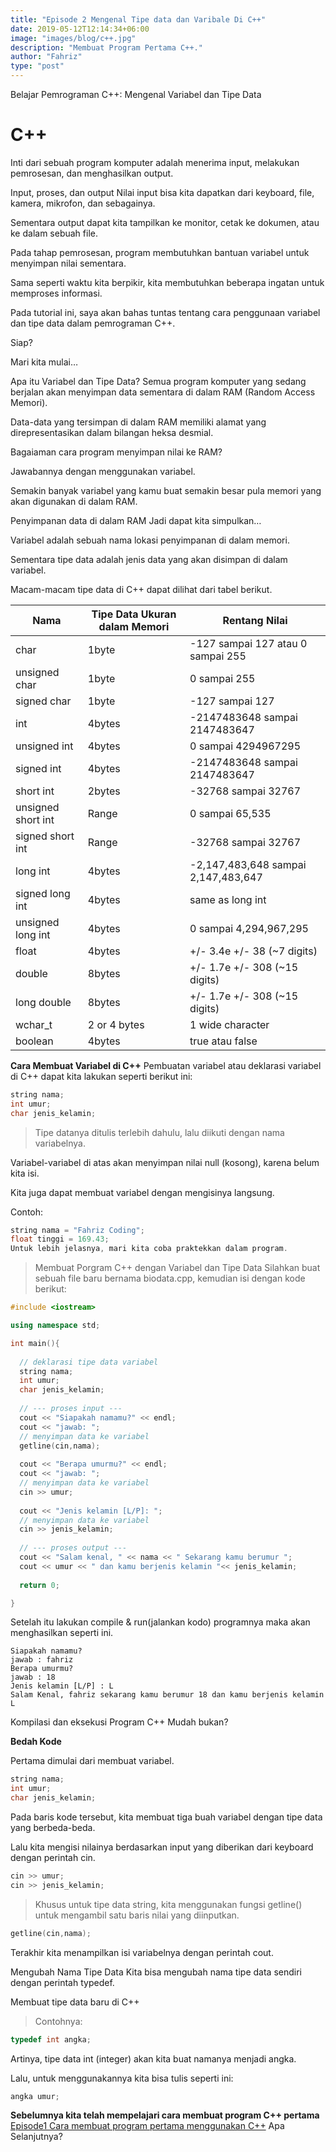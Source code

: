 ```yaml
---
title: "Episode 2 Mengenal Tipe data dan Varibale Di C++"
date: 2019-05-12T12:14:34+06:00
image: "images/blog/c++.jpg"
description: "Membuat Program Pertama C++."
author: "Fahriz"
type: "post"
---
```


Belajar Pemrograman C++: Mengenal Variabel dan Tipe Data
# C++

 
Inti dari sebuah program komputer adalah menerima input, melakukan pemrosesan, dan menghasilkan output.

Input, proses, dan output
Nilai input bisa kita dapatkan dari keyboard, file, kamera, mikrofon, dan sebagainya.

Sementara output dapat kita tampilkan ke monitor, cetak ke dokumen, atau ke dalam sebuah file.

Pada tahap pemrosesan, program membutuhkan bantuan variabel untuk menyimpan nilai sementara.

Sama seperti waktu kita berpikir, kita membutuhkan beberapa ingatan untuk memproses informasi.

Pada tutorial ini, saya akan bahas tuntas tentang cara penggunaan variabel dan tipe data dalam pemrograman C++.

Siap?

Mari kita mulai…

Apa itu Variabel dan Tipe Data?
Semua program komputer yang sedang berjalan akan menyimpan data sementara di dalam RAM (Random Access Memori).

Data-data yang tersimpan di dalam RAM memiliki alamat yang direpresentasikan dalam bilangan heksa desmial.

Bagaiaman cara program menyimpan nilai ke RAM?

Jawabannya dengan menggunakan variabel.

Semakin banyak variabel yang kamu buat semakin besar pula memori yang akan digunakan di dalam RAM.

Penyimpanan data di dalam RAM
Jadi dapat kita simpulkan…

Variabel adalah sebuah nama lokasi penyimpanan di dalam memori.

Sementara tipe data adalah jenis data yang akan disimpan di dalam variabel.

Macam-macam tipe data di C++ dapat dilihat dari tabel berikut.

| Nama                   | Tipe Data	Ukuran dalam Memori   | Rentang Nilai                       |
|----------------------- |---------------------------------|----------------------------------   |
| char	                  | 1byte	                          | -127 sampai 127 atau 0 sampai 255   |
| unsigned char	         | 1byte	                          | 0 sampai 255                        |
| signed char	           | 1byte                           | -127 sampai 127                     |
| int	                   | 4bytes	                         | -2147483648 sampai 2147483647       |
| unsigned int	          | 4bytes	                         | 0 sampai 4294967295                 |
| signed int	            | 4bytes                          | -2147483648 sampai 2147483647       |
| short int	             | 2bytes	                         | -32768 sampai 32767                 |
| unsigned short int	    | Range                           | 0 sampai 65,535                     |
| signed short int	      | Range	                          | -32768 sampai 32767                 |
| long int	              | 4bytes                          | -2,147,483,648 sampai 2,147,483,647 |
| signed long int        |	4bytes                          | same as long int                    |
| unsigned long int      |	4bytes                          | 0 sampai 4,294,967,295              |
| float	                 | 4bytes	                         | +/- 3.4e +/- 38 (~7 digits)         |
| double	                | 8bytes                          | 	+/- 1.7e +/- 308 (~15 digits)      |
| long double	           | 8bytes	                         | +/- 1.7e +/- 308 (~15 digits)       |
| wchar_t                |	2 or 4 bytes	                   | 1 wide character                    |
| boolean	               | 4bytes	                         | true atau false                     |

**Cara Membuat Variabel di C++**
Pembuatan variabel atau deklarasi variabel di C++ dapat kita lakukan seperti berikut ini:
```C++
string nama;
int umur;
char jenis_kelamin;
```
>Tipe datanya ditulis terlebih dahulu, lalu diikuti dengan nama variabelnya.

Variabel-variabel di atas akan menyimpan nilai null (kosong), karena belum kita isi.

Kita juga dapat membuat variabel dengan mengisinya langsung.

Contoh:
```C++
string nama = "Fahriz Coding";
float tinggi = 169.43;
Untuk lebih jelasnya, mari kita coba praktekkan dalam program.
```

>Membuat Porgram C++ dengan Variabel dan Tipe Data
>Silahkan buat sebuah file baru bernama biodata.cpp, kemudian isi dengan kode berikut:

```C++
#include <iostream>

using namespace std;

int main(){
 
  // deklarasi tipe data variabel
  string nama;
  int umur;
  char jenis_kelamin;
 
  // --- proses input ---
  cout << "Siapakah namamu?" << endl;
  cout << "jawab: ";
  // menyimpan data ke variabel
  getline(cin,nama);
 
  cout << "Berapa umurmu?" << endl;
  cout << "jawab: ";
  // menyimpan data ke variabel
  cin >> umur;
 
  cout << "Jenis kelamin [L/P]: ";
  // menyimpan data ke variabel
  cin >> jenis_kelamin;
 
  // --- proses output ---
  cout << "Salam kenal, " << nama << " Sekarang kamu berumur ";
  cout << umur << " dan kamu berjenis kelamin "<< jenis_kelamin;
 
  return 0;

}
```

Setelah itu lakukan compile & run(jalankan kodo) programnya maka akan menghasilkan seperti ini.
```Cmd
Siapakah namamu?
jawab : fahriz
Berapa umurmu?
jawab : 18
Jenis kelamin [L/P] : L
Salam Kenal, fahriz sekarang kamu berumur 18 dan kamu berjenis kelamin L
```
Kompilasi dan eksekusi Program C++
Mudah bukan?

**Bedah Kode**

Pertama dimulai dari membuat variabel.

```C++
string nama;
int umur;
char jenis_kelamin;
```

Pada baris kode tersebut, kita membuat tiga buah variabel dengan tipe data yang berbeda-beda.

Lalu kita mengisi nilainya berdasarkan input yang diberikan dari keyboard dengan perintah cin.
```C++
cin >> umur;
cin >> jenis_kelamin;
```
>Khusus untuk tipe data string, kita menggunakan fungsi getline() untuk mengambil satu baris nilai yang diinputkan.
```C++
getline(cin,nama);
```
Terakhir kita menampilkan isi variabelnya dengan perintah cout.

Mengubah Nama Tipe Data
Kita bisa mengubah nama tipe data sendiri dengan perintah typedef.

Membuat tipe data baru di C++

>Contohnya:
```C++
typedef int angka; 
```
Artinya, tipe data int (integer) akan kita buat namanya menjadi angka.

Lalu, untuk menggunakannya kita bisa tulis seperti ini:

```C++
angka umur;
```
**Sebelumnya kita telah mempelajari cara membuat program C++ pertama**
[Episode1 Cara membuat program pertama menggunakan C++](https://fahrizcoding.netlify.com/c++/episode1/)
Apa Selanjutnya?
